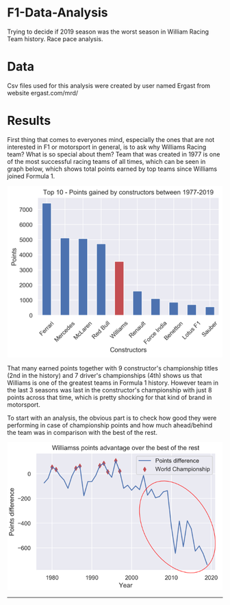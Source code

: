 # F1-Data-Analysis

Trying to decide if 2019 season was the worst season in William Racing Team history. Race pace analysis.

# Data

Csv files used for this analysis were created by user named Ergast from website ergast.com/mrd/

# Results

First thing that comes to everyones mind, especially the ones that are not interested in F1 or motorsport in general, is to ask why Williams Racing team? What is so special about them?
Team that was created in 1977 is one of the most successful racing teams of all times, which can be seen in graph below, which shows total points earned by top teams since Williams joined Formula 1.

![Alt text](/Data/ConstructorsPoints.png?raw=true "Total points gained by top teams")

That many earned points together with 9 constructor's championship titles (2nd in the history) and 7 driver's championships (4th) shows us that Williams is one of the greatest teams in Formula 1 history.
However team in the last 3 seasons was last in the constructor's championship with just 8 points across that time, which is pretty shocking for that kind of brand in motorsport. 

To start with an analysis, the obvious part is to check how good they were performing in case of championship points and how much ahead/behind the team was in comparison with the best of the rest.

![Alt text](/Data/PointsDifference.png?raw=true "Points difference across F1 seasons")

----------------------------